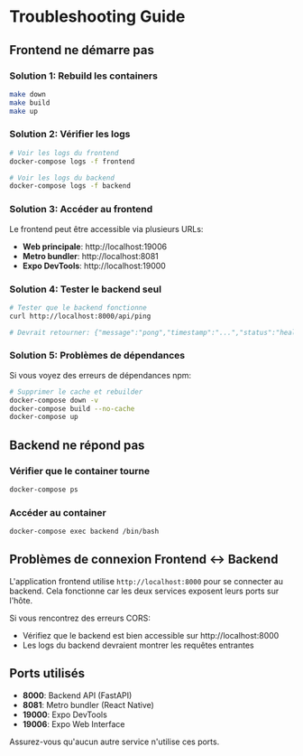 # Troubleshooting Guide

## Frontend ne démarre pas

### Solution 1: Rebuild les containers
```bash
make down
make build
make up
```

### Solution 2: Vérifier les logs
```bash
# Voir les logs du frontend
docker-compose logs -f frontend

# Voir les logs du backend
docker-compose logs -f backend
```

### Solution 3: Accéder au frontend
Le frontend peut être accessible via plusieurs URLs:
- **Web principale**: http://localhost:19006
- **Metro bundler**: http://localhost:8081
- **Expo DevTools**: http://localhost:19000

### Solution 4: Tester le backend seul
```bash
# Tester que le backend fonctionne
curl http://localhost:8000/api/ping

# Devrait retourner: {"message":"pong","timestamp":"...","status":"healthy"}
```

### Solution 5: Problèmes de dépendances
Si vous voyez des erreurs de dépendances npm:
```bash
# Supprimer le cache et rebuilder
docker-compose down -v
docker-compose build --no-cache
docker-compose up
```

## Backend ne répond pas

### Vérifier que le container tourne
```bash
docker-compose ps
```

### Accéder au container
```bash
docker-compose exec backend /bin/bash
```

## Problèmes de connexion Frontend <-> Backend

L'application frontend utilise `http://localhost:8000` pour se connecter au backend.
Cela fonctionne car les deux services exposent leurs ports sur l'hôte.

Si vous rencontrez des erreurs CORS:
- Vérifiez que le backend est bien accessible sur http://localhost:8000
- Les logs du backend devraient montrer les requêtes entrantes

## Ports utilisés

- **8000**: Backend API (FastAPI)
- **8081**: Metro bundler (React Native)
- **19000**: Expo DevTools
- **19006**: Expo Web Interface

Assurez-vous qu'aucun autre service n'utilise ces ports.
